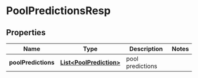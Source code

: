 # PoolPredictionsResp

## Properties
Name | Type | Description | Notes
------------ | ------------- | ------------- | -------------
**poolPredictions** | [**List&lt;PoolPrediction&gt;**](PoolPrediction.md) | pool predictions | 

